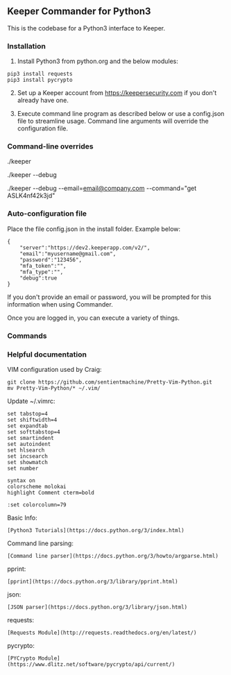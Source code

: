 Keeper Commander for Python3
----

This is the codebase for a Python3 interface to Keeper.

### Installation 

1. Install Python3 from python.org and the below modules:

```
pip3 install requests
pip3 install pycrypto
```

2. Set up a Keeper account from https://keepersecurity.com if you don't 
already have one.

3. Execute command line program as described below or use 
a config.json file to streamline usage.  Command line arguments will 
override the configuration file.

### Command-line overrides

./keeper

./keeper --debug

./keeper --debug --email=email@company.com --command="get ASLK4nf42k3jd"

### Auto-configuration file

Place the file config.json in the install folder.  Example below:

```
{                                                                               
    "server":"https://dev2.keeperapp.com/v2/",
    "email":"myusername@gmail.com",
    "password":"123456",
    "mfa_token":"",
    "mfa_type":"",
    "debug":true
}
```

If you don't provide an email or password, you will be prompted
for this information when using Commander.

Once you are logged in, you can execute a variety of things.

### Commands


### Helpful documentation

VIM configuration used by Craig:

```
git clone https://github.com/sentientmachine/Pretty-Vim-Python.git
mv Pretty-Vim-Python/* ~/.vim/
```

Update ~/.vimrc:

```
set tabstop=4
set shiftwidth=4
set expandtab
set softtabstop=4
set smartindent
set autoindent
set hlsearch
set incsearch
set showmatch
set number

syntax on
colorscheme molokai
highlight Comment cterm=bold

:set colorcolumn=79                                                                
```

Basic Info:

    [Python3 Tutorials](https://docs.python.org/3/index.html)

Command line parsing:

    [Command line parser](https://docs.python.org/3/howto/argparse.html)

pprint:

    [pprint](https://docs.python.org/3/library/pprint.html)

json:

    [JSON parser](https://docs.python.org/3/library/json.html)

requests:

    [Requests Module](http://requests.readthedocs.org/en/latest/)

pycrypto:

    [PYCrypto Module](https://www.dlitz.net/software/pycrypto/api/current/)
